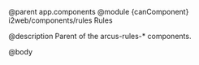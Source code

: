 @parent app.components
@module {canComponent} i2web/components/rules Rules

@description Parent of the arcus-rules-* components.

@body
